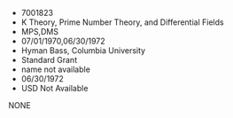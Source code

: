 * 7001823
* K Theory, Prime Number Theory, and Differential Fields
* MPS,DMS
* 07/01/1970,06/30/1972
* Hyman Bass, Columbia University
* Standard Grant
*   name not available
* 06/30/1972
* USD Not Available

NONE